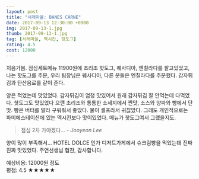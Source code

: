 ```yaml
---
layout: post
title: "서래마을: BANES CARNE"
date: 2017-09-13 12:30:00 +0900
img: 2017-09-13-1.jpg
thumb: 2017-09-13-1.jpg
tag: [서래마을, 멕시칸, 핫도그]
rating: 4.5
cost: 12000
---
```

처음가봄. 점심세트메뉴 11900원에 초리조 핫도그, 퀘사디아, 엔칠라다를 팔고있었고, 나는 핫도그를 주문, 우리 팀장님은 퀘사디아, 다른 분들은 엔칠라다를 주문했다. 감자튀김과 탄산음료를 같이 준다.

양은 적었는데 맛있었다. 감자튀김이 엄청 맛있어서 원래 감자튀김 잘 안먹는데 다먹었다. 핫도그도 맛있었다 으깬 초리조와 통통한 소세지에서 짠맛, 소스와 양파와 빵에서 단맛. 빵은 버터를 발라 구워줘서 좋았다. 물이 셀프라서 귀찮았다. 그래도 개인적으로는 파미에스테이션에 있는 멕시칸보다 맛이있었다. 메뉴가 핫도그여서 그랬을지도.

> 점심 2차 가야겠다... <cite>- Jooyeon Lee</cite>

양이 많이 부족해서... HOTEL DOLCE 인가 디저트가게에서 슈크림빵을 먹었는데 진짜진짜 맛있었다. 주연선생님 협찬, 감사합니다.

예상비용: 12000원 정도 <br>
평점: 4.5 &#9733;&#9733;&#9733;&#9733;&#9733;
